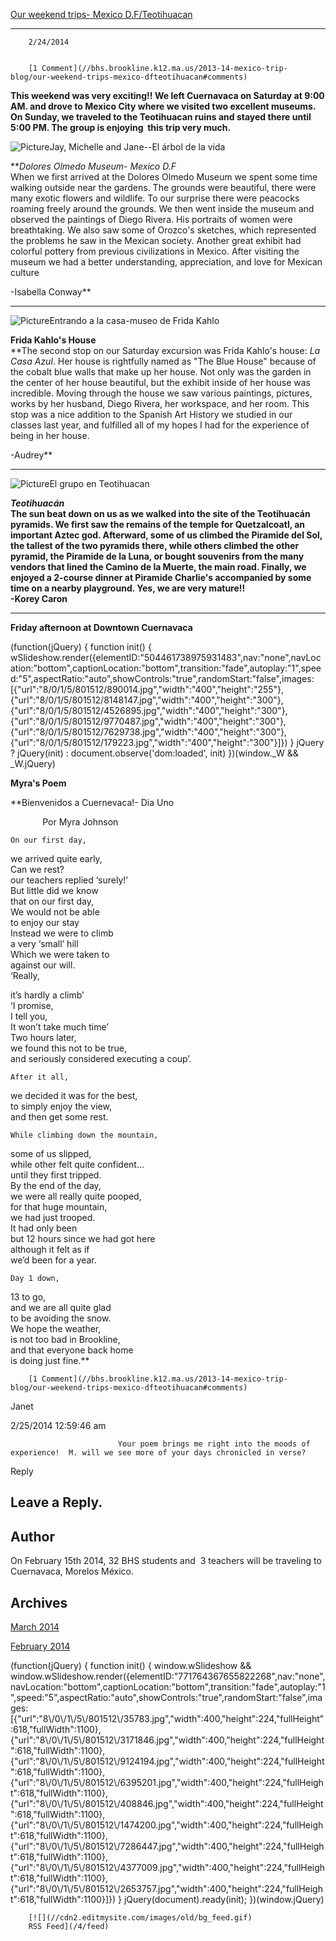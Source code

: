 [Our weekend trips- Mexico D.F/Teotihuacan](//bhs.brookline.k12.ma.us/2013-14-mexico-trip-blog/our-weekend-trips-mexico-dfteotihuacan)

			
-------------------------------------------------------------------------------------------------------------------------------------------

		2/24/2014
	

		[1 Comment](//bhs.brookline.k12.ma.us/2013-14-mexico-trip-blog/our-weekend-trips-mexico-dfteotihuacan#comments)
	

**This weekend was very exciting!! We left Cuernavaca on Saturday at 9:00 AM. and drove to Mexico City where we visited two excellent museums. On Sunday, we traveled to the Teotihuacan ruins and stayed there until 5:00 PM. The group is enjoying  this trip very much.**

![Picture](/uploads/8/0/1/5/801512/7382897.jpg)Jay, Michelle and Jane--El árbol de la vida 

**_Dolores Olmedo Museum- Mexico D.F_  
When we first arrived at the Dolores Olmedo Museum we spent some time walking outside near the gardens. The grounds were beautiful, there were many exotic flowers and wildlife. To our surprise there were peacocks roaming freely around the grounds. We then went inside the museum and observed the paintings of Diego Rivera. His portraits of women were breathtaking. We also saw some of Orozco's sketches, which represented the problems he saw in the Mexican society. Another great exhibit had colorful pottery from previous civilizations in Mexico. After visiting the museum we had a better understanding, appreciation, and love for Mexican culture  
  
\-Isabella Conway**  

* * *

![Picture](/uploads/8/0/1/5/801512/8238787.jpg?1393270032)Entrando a la casa-museo de Frida Kahlo 

**Frida Kahlo's House**  
**The second stop on our Saturday excursion was Frida Kahlo's house: _La Casa Azul_. Her house is rightfully named as "The Blue House" because of the cobalt blue walls that make up her house. Not only was the garden in the center of her house beautiful, but the exhibit inside of her house was incredible. Moving through the house we saw various paintings, pictures, works by her husband, Diego Rivera, her workspace, and her room. This stop was a nice addition to the Spanish Art History we studied in our classes last year, and fulfilled all of my hopes I had for the experience of being in her house.   
  
\-Audrey**   
  

* * *

![Picture](/uploads/8/0/1/5/801512/5909780.jpg?1393270054)El grupo en Teotihuacan 

**_Teotihuacán_  
The sun beat down on us as we walked into the site of the Teotihuacán pyramids. We first saw the remains of the temple for Quetzalcoatl, an important Aztec god. Afterward, some of us climbed the Piramide del Sol, the tallest of the two pyramids there, while others climbed the other pyramid, the Piramide de la Luna, or bought souvenirs from the many vendors that lined the Camino de la Muerte, the main road. Finally, we enjoyed a 2-course dinner at Piramide Charlie's accompanied by some time on a nearby playground. Yes, we are very mature!!  
\-Korey Caron**

* * *

**Friday afternoon at Downtown Cuernavaca**

 (function(jQuery) { function init() { wSlideshow.render({elementID:"504461738975931483",nav:"none",navLocation:"bottom",captionLocation:"bottom",transition:"fade",autoplay:"1",speed:"5",aspectRatio:"auto",showControls:"true",randomStart:"false",images:\[{"url":"8/0/1/5/801512/890014.jpg","width":"400","height":"255"},{"url":"8/0/1/5/801512/8148147.jpg","width":"400","height":"300"},{"url":"8/0/1/5/801512/4526895.jpg","width":"400","height":"300"},{"url":"8/0/1/5/801512/9770487.jpg","width":"400","height":"300"},{"url":"8/0/1/5/801512/7629738.jpg","width":"400","height":"300"},{"url":"8/0/1/5/801512/179223.jpg","width":"400","height":"300"}\]}) } jQuery ? jQuery(init) : document.observe('dom:loaded', init) })(window.\_W && \_W.jQuery) 

﻿﻿**Myra's Poem**﻿﻿  
  
  
**Bienvenidos a Cuernevaca!- Dia Uno  
  
             Por Myra Johnson  
  
    On our first day,   
we arrived quite early,  
Can we rest?   
our teachers replied ‘surely!’  
But little did we know  
that on our first day,  
We would not be able  
to enjoy our stay  
Instead we were to climb  
a very ‘small’ hill  
Which we were taken to  
against our will.  
‘Really,   
  
  it’s hardly a climb’  
‘I promise,  
I tell you,  
It won’t take much time’  
Two hours later,  
we found this not to be true,  
and seriously considered executing a coup’.  
  
    After it all,   
we decided it was for the best,  
to simply enjoy the view,  
and then get some rest.  
  
    While climbing down the mountain,  
some of us slipped,   
while other felt quite confident…  
until they first tripped.  
By the end of the day,  
we were all really quite pooped,  
for that huge mountain,  
we had just trooped.  
It had only been   
but 12 hours since we had got here  
although it felt as if   
we’d been for a year.  
  
    Day 1 down,  
13 to go,  
and we are all quite glad   
to be avoiding the snow.  
We hope the weather,  
is not too bad in Brookline,  
and that everyone back home   
is doing just fine.**   

		[1 Comment](//bhs.brookline.k12.ma.us/2013-14-mexico-trip-blog/our-weekend-trips-mexico-dfteotihuacan#comments)
	

Janet
						

2/25/2014 12:59:46 am

							Your poem brings me right into the moods of experience!  M. will we see more of your days chronicled in verse?   
					

Reply
									

  
  
  

Leave a Reply.
--------------

Author
------

On February 15th 2014, 32 BHS students and  3 teachers will be traveling to Cuernavaca, Morelos México.

Archives
--------

[March 2014](/2013-14-mexico-trip-blog/archives/03-2014)
		  
[February 2014](/2013-14-mexico-trip-blog/archives/02-2014)
		  

(function(jQuery) {
function init() { window.wSlideshow && window.wSlideshow.render({elementID:"771764367655822268",nav:"none",navLocation:"bottom",captionLocation:"bottom",transition:"fade",autoplay:"1",speed:"5",aspectRatio:"auto",showControls:"true",randomStart:"false",images:\[{"url":"8\\/0\\/1\\/5\\/801512\\/35783.jpg","width":400,"height":224,"fullHeight":618,"fullWidth":1100},{"url":"8\\/0\\/1\\/5\\/801512\\/3171846.jpg","width":400,"height":224,"fullHeight":618,"fullWidth":1100},{"url":"8\\/0\\/1\\/5\\/801512\\/9124194.jpg","width":400,"height":224,"fullHeight":618,"fullWidth":1100},{"url":"8\\/0\\/1\\/5\\/801512\\/6395201.jpg","width":400,"height":224,"fullHeight":618,"fullWidth":1100},{"url":"8\\/0\\/1\\/5\\/801512\\/408846.jpg","width":400,"height":224,"fullHeight":618,"fullWidth":1100},{"url":"8\\/0\\/1\\/5\\/801512\\/1474200.jpg","width":400,"height":224,"fullHeight":618,"fullWidth":1100},{"url":"8\\/0\\/1\\/5\\/801512\\/7286447.jpg","width":400,"height":224,"fullHeight":618,"fullWidth":1100},{"url":"8\\/0\\/1\\/5\\/801512\\/4377009.jpg","width":400,"height":224,"fullHeight":618,"fullWidth":1100},{"url":"8\\/0\\/1\\/5\\/801512\\/2653757.jpg","width":400,"height":224,"fullHeight":618,"fullWidth":1100}\]}) }
jQuery(document).ready(init);
})(window.jQuery)

	
		[![](//cdn2.editmysite.com/images/old/bg_feed.gif)
		RSS Feed](/4/feed)